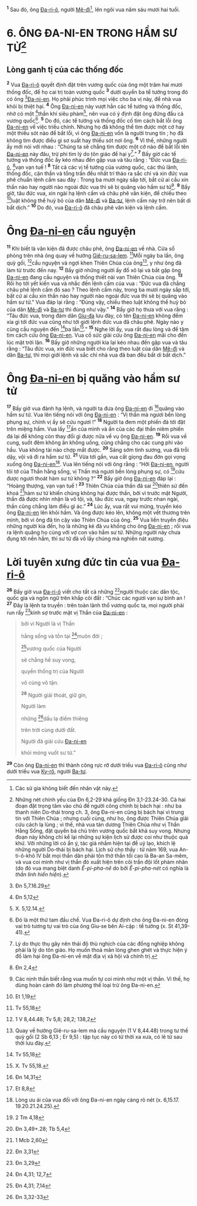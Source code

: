 <sup><b>1</b></sup> Sau đó, ông [Đa-ri-ô](), người [Mê-đi]()[^1-c8d60023-645e-4e9e-9df0-4e2b617b0666], lên ngôi vua năm sáu mươi hai tuổi.

# 6. ÔNG ĐA-NI-EN TRONG HẦM SƯ TỬ[^2-c8d60023-645e-4e9e-9df0-4e2b617b0666]

## Lòng ganh tị của các thống đốc

<sup><b>2</b></sup> Vua [Đa-ri-ô]() quyết định đặt trên vương quốc của ông một trăm hai mươi thống đốc, để họ cai trị toàn vương quốc <sup><b>3</b></sup> dưới quyền ba tể tướng trong đó có ông [^1@-c8d60023-645e-4e9e-9df0-4e2b617b0666][Đa-ni-en](). Họ phải phúc trình mọi việc cho ba vị này, để nhà vua khỏi bị thiệt hại. <sup><b>4</b></sup> Ông [Đa-ni-en]() này vượt hẳn các tể tướng và thống đốc, nhờ có một [^2@-c8d60023-645e-4e9e-9df0-4e2b617b0666]thần khí siêu phàm[^3-c8d60023-645e-4e9e-9df0-4e2b617b0666], nên vua có ý định đặt ông đứng đầu cả vương quốc[^4-c8d60023-645e-4e9e-9df0-4e2b617b0666]. <sup><b>5</b></sup> Do đó, các tể tướng và thống đốc cố tìm cách bắt lỗi ông [Đa-ni-en]() về việc triều chính. Nhưng họ đã không thể tìm được một cớ hay một thiếu sót nào để bắt lỗi, vì ông [Đa-ni-en]() vốn là người trung tín ; họ đã không tìm được điều gì sơ suất hay thiếu sót nơi ông. <sup><b>6</b></sup> Vì thế, những người ấy mới nói với nhau : “Chúng ta sẽ chẳng tìm được một cớ nào để bắt lỗi tên [Đa-ni-en]() này đâu, trừ phi tìm lý do tôn giáo để hại y[^5-c8d60023-645e-4e9e-9df0-4e2b617b0666].” <sup><b>7</b></sup> Bấy giờ các tể tướng và thống đốc ấy kéo nhau đến gặp vua và tâu rằng : “Đức vua [Đa-ri-ô](), [^3@-c8d60023-645e-4e9e-9df0-4e2b617b0666]vạn vạn tuế ! <sup><b>8</b></sup> Tất cả các vị tể tướng của vương quốc, các thủ lãnh, thống đốc, cận thần và tổng trấn đều nhất trí thảo ra sắc chỉ và xin đức vua phê chuẩn lệnh cấm sau đây : Trong ba mươi ngày sắp tới, bất cứ ai cầu xin thần nào hay người nào ngoài đức vua thì sẽ bị quăng vào hầm sư tử[^6-c8d60023-645e-4e9e-9df0-4e2b617b0666]. <sup><b>9</b></sup> Bấy giờ, tâu đức vua, xin ngài hạ lệnh cấm và châu phê văn kiện, để chiếu theo [^4@-c8d60023-645e-4e9e-9df0-4e2b617b0666]luật không thể huỷ bỏ của dân [Mê-đi]() và [Ba-tư](), lệnh cấm này trở nên bất di bất dịch.” <sup><b>10</b></sup> Do đó, vua [Đa-ri-ô]() đã châu phê văn kiện và lệnh cấm.

# Ông [Đa-ni-en]() cầu nguyện

<sup><b>11</b></sup> Khi biết là văn kiện đã được châu phê, ông [Đa-ni-en]() về nhà. Cửa sổ phòng trên nhà ông quay về hướng [Giê-ru-sa-lem](). [^5@-c8d60023-645e-4e9e-9df0-4e2b617b0666]Mỗi ngày ba lần, ông quỳ gối, [^6@-c8d60023-645e-4e9e-9df0-4e2b617b0666]cầu nguyện và ngợi khen Thiên Chúa của ông[^7-c8d60023-645e-4e9e-9df0-4e2b617b0666], y như ông đã làm từ trước đến nay. <sup><b>12</b></sup> Bấy giờ những người ấy đổ xô lại và bắt gặp ông [Đa-ni-en]() đang cầu nguyện và thống thiết nài van Thiên Chúa của ông. <sup><b>13</b></sup> Rồi họ tới yết kiến vua và nhắc đến lệnh cấm của vua : “Đức vua đã chẳng châu phê lệnh cấm đó sao ? Theo lệnh cấm này, trong ba mươi ngày sắp tới, bất cứ ai cầu xin thần nào hay người nào ngoài đức vua thì sẽ bị quăng vào hầm sư tử.” Vua đáp lại rằng : “Đúng vậy, chiếu theo luật không thể huỷ bỏ của dân [Mê-đi]() và [Ba-tư]() thì đúng như vậy.” <sup><b>14</b></sup> Bấy giờ họ thưa với vua rằng : “Tâu đức vua, trong đám dân [Giu-đa]() lưu đày, có tên [Đa-ni-en]() không đếm xỉa gì tới đức vua cũng như tới giới lệnh đức vua đã châu phê. Ngày nào y cũng cầu nguyện đến [^7@-c8d60023-645e-4e9e-9df0-4e2b617b0666]ba lần[^8-c8d60023-645e-4e9e-9df0-4e2b617b0666].” <sup><b>15</b></sup> Nghe lời ấy, vua rất đau lòng và để tâm tìm cách cứu ông [Đa-ni-en](). Vua cố sức giải cứu ông [Đa-ni-en]() mãi cho đến lúc mặt trời lặn. <sup><b>16</b></sup> Bấy giờ những người kia lại kéo nhau đến gặp vua và tâu rằng : “Tâu đức vua, xin đức vua biết cho rằng theo luật của dân [Mê-đi]() và dân [Ba-tư](), thì mọi giới lệnh và sắc chỉ nhà vua đã ban đều bất di bất dịch.”

# Ông [Đa-ni-en]() bị quăng vào hầm sư tử

<sup><b>17</b></sup> Bấy giờ vua đành hạ lệnh, và người ta đưa ông [Đa-ni-en]() đi [^8@-c8d60023-645e-4e9e-9df0-4e2b617b0666]quăng vào hầm sư tử. Vua lên tiếng nói với ông [Đa-ni-en]() : “Vị thần mà ngươi bền lòng phụng sự, chính vị ấy sẽ cứu ngươi !” <sup><b>18</b></sup> Người ta đem một phiến đá tới đặt trên miệng hầm. Vua lấy [^9@-c8d60023-645e-4e9e-9df0-4e2b617b0666]ấn của mình và ấn của các đại thần niêm phiến đá lại để không còn thay đổi gì được nữa về vụ ông [Đa-ni-en](). <sup><b>19</b></sup> Rồi vua về cung, suốt đêm không ăn không uống, cũng chẳng cho các cung phi vào hầu. Vua không tài nào chợp mắt được. <sup><b>20</b></sup> Sáng sớm tinh sương, vua đã trỗi dậy, vội vã đi ra hầm sư tử. <sup><b>21</b></sup> Vừa tới gần, vua cất giọng đau đớn gọi vọng xuống ông [Đa-ni-en]()[^9-c8d60023-645e-4e9e-9df0-4e2b617b0666]. Vua lên tiếng nói với ông rằng : “Hỡi [Đa-ni-en](), người tôi tớ của Thần hằng sống, vị Thần mà ngươi bền lòng phụng sự, có [^10@-c8d60023-645e-4e9e-9df0-4e2b617b0666]cứu được ngươi thoát hàm sư tử không ?” <sup><b>22</b></sup> Bấy giờ ông [Đa-ni-en]() đáp lại : “Hoàng thượng, vạn vạn tuế ! <sup><b>23</b></sup> Thiên Chúa của thần đã sai [^11@-c8d60023-645e-4e9e-9df0-4e2b617b0666]thiên sứ đến khoá [^12@-c8d60023-645e-4e9e-9df0-4e2b617b0666]hàm sư tử khiến chúng không hại được thần, bởi vì trước mặt Người, thần đã được nhìn nhận là vô tội, và, tâu đức vua, ngay trước nhan ngài, thần cũng chẳng làm điều gì ác.” <sup><b>24</b></sup> Lúc ấy, vua rất vui mừng, truyền kéo ông [Đa-ni-en]() lên khỏi hầm. Và ông được kéo lên, không một vết thương trên mình, bởi vì ông đã tin cậy vào Thiên Chúa của ông. <sup><b>25</b></sup> Vua liền truyền điệu những người kia đến, họ là những kẻ đã vu khống cho ông [Đa-ni-en]() ; rồi vua ra lệnh quăng họ cùng với vợ con vào hầm sư tử. Những người này chưa đụng tới nền hầm, thì sư tử đã vồ lấy chúng mà nghiền nát xương.

# Lời tuyên xưng đức tin của vua [Đa-ri-ô]()

<sup><b>26</b></sup> Bấy giờ vua [Đa-ri-ô]() viết cho tất cả những [^13@-c8d60023-645e-4e9e-9df0-4e2b617b0666]người thuộc các dân tộc, quốc gia và ngôn ngữ trên khắp cõi đất : “Chúc các ngươi vạn sự bình an ! <sup><b>27</b></sup> Đây là lệnh ta truyền : trên toàn lãnh thổ vương quốc ta, mọi người phải run rẩy [^14@-c8d60023-645e-4e9e-9df0-4e2b617b0666]kính sợ trước mặt vị Thần của [Đa-ni-en]() :

> bởi vì Người là vị Thần
>
> hằng sống và tồn tại [^15@-c8d60023-645e-4e9e-9df0-4e2b617b0666]muôn đời ;
>
> [^16@-c8d60023-645e-4e9e-9df0-4e2b617b0666]vương quốc của Người
>
> sẽ chẳng hề suy vong,
>
> quyền thống trị của Người
>
> vô cùng vô tận.
>
> <sup><b>28</b></sup> Người giải thoát, giữ gìn,
>
> Người làm
>
> những [^17@-c8d60023-645e-4e9e-9df0-4e2b617b0666]dấu lạ điềm thiêng
>
> trên trời cùng dưới đất.
>
> Người đã giải cứu [Đa-ni-en]()
>
> khỏi móng vuốt sư tử.”

<sup><b>29</b></sup> Còn ông [Đa-ni-en]() thì thành công rực rỡ dưới triều vua [Đa-ri-ô]() cũng như dưới triều vua [Ky-rô](), người [Ba-tư]().

[^1-c8d60023-645e-4e9e-9df0-4e2b617b0666]: Các sử gia không biết đến nhân vật này.

[^2-c8d60023-645e-4e9e-9df0-4e2b617b0666]: Những nét chính yếu của Đn 6,2-29 khá giống Đn 3,1-23.24-30. Cả hai đoạn đặt trọng tâm vào chủ đề người công chính bị bách hại : như ba thanh niên Do-thái trong ch. 3, ông Đa-ni-en cũng bị bách hại vì trung tín với Thiên Chúa ; nhưng cuối cùng, như họ, ông được Thiên Chúa giải cứu cách lạ lùng ; vì thế, nhà vua tán dương Thiên Chúa như vị Thần Hằng Sống, đặt quyền bá chủ trên vương quốc bất khả suy vong. Nhưng đoạn này không chỉ kể lại những sự kiện lịch sử được coi như thuộc quá khứ. Với những lời có ẩn ý, tác giả nhắm hiện tại để uỷ lạo, khích lệ những người Do-thái bị bách hại. Lịch sử cho thấy : từ năm 169, vua An-ti-ô-khô IV bắt mọi thần dân phải tôn thờ thần tối cao là Ba-an Sa-mêm, và vua coi mình như vị thần đó xuất hiện trên cõi trần đội lốt phàm nhân (do đó vua mang biệt danh _Ê-pi-pha-nê_ do bởi _Ê-pi-pha-nét_ có nghĩa là _thần linh hiển hiện_).

[^3-c8d60023-645e-4e9e-9df0-4e2b617b0666]: X. 5,12.14.

[^4-c8d60023-645e-4e9e-9df0-4e2b617b0666]: Đó là một thứ tam đầu chế. Vua Đa-ri-ô dự định cho ông Đa-ni-en đóng vai trò tương tự vai trò của ông Giu-se bên Ai-cập : tể tướng (x. St 41,39-41).

[^5-c8d60023-645e-4e9e-9df0-4e2b617b0666]: Lý do thực thụ gây nên thái độ thù nghịch của các đồng nghiệp không phải là lý do tôn giáo. Họ muốn thoả mãn lòng ghen ghét và thực hiện ý đồ làm hại ông Đa-ni-en về mặt địa vị xã hội và chính trị.

[^6-c8d60023-645e-4e9e-9df0-4e2b617b0666]: Các nịnh thần biết rằng vua muốn tự coi mình như một vị thần. Vì thế, họ dùng hoàn cảnh đó làm phương thế loại trừ ông Đa-ni-en.

[^7-c8d60023-645e-4e9e-9df0-4e2b617b0666]: Quay về hướng Giê-ru-sa-lem mà cầu nguyện (1 V 8,44.48) trong tư thế quỳ gối (2 Sb 6,13 ; Er 9,5) : tập tục này có từ thời xa xưa, có lẽ từ sau thời lưu đày.

[^8-c8d60023-645e-4e9e-9df0-4e2b617b0666]: X. Tv 55,18.

[^9-c8d60023-645e-4e9e-9df0-4e2b617b0666]: Lòng ưu ái của vua đối với ông Đa-ni-en ngày càng rõ nét (x. 6,15.17. 19.20.21.24.25).

[^1@-c8d60023-645e-4e9e-9df0-4e2b617b0666]: Đn 5,7.16.29

[^2@-c8d60023-645e-4e9e-9df0-4e2b617b0666]: Đn 5,12

[^3@-c8d60023-645e-4e9e-9df0-4e2b617b0666]: Đn 2,4

[^4@-c8d60023-645e-4e9e-9df0-4e2b617b0666]: Et 1,19

[^5@-c8d60023-645e-4e9e-9df0-4e2b617b0666]: Tv 55,18

[^6@-c8d60023-645e-4e9e-9df0-4e2b617b0666]: 1 V 8,44.48; Tv 5,8; 28,2; 138,2

[^7@-c8d60023-645e-4e9e-9df0-4e2b617b0666]: Tv 55,18

[^8@-c8d60023-645e-4e9e-9df0-4e2b617b0666]: Đn 14,31

[^9@-c8d60023-645e-4e9e-9df0-4e2b617b0666]: Et 8,8

[^10@-c8d60023-645e-4e9e-9df0-4e2b617b0666]: 2 Tm 4,18

[^11@-c8d60023-645e-4e9e-9df0-4e2b617b0666]: Đn 3,49+.28; Tb 5,4

[^12@-c8d60023-645e-4e9e-9df0-4e2b617b0666]: 1 Mcb 2,60

[^13@-c8d60023-645e-4e9e-9df0-4e2b617b0666]: Đn 3,31

[^14@-c8d60023-645e-4e9e-9df0-4e2b617b0666]: Đn 3,29

[^15@-c8d60023-645e-4e9e-9df0-4e2b617b0666]: Đn 4,31; 12,7

[^16@-c8d60023-645e-4e9e-9df0-4e2b617b0666]: Đn 4,31; 7,14

[^17@-c8d60023-645e-4e9e-9df0-4e2b617b0666]: Đn 3,32-33
